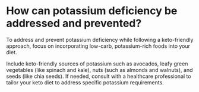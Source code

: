 # How can potassium deficiency be addressed and prevented?

To address and prevent potassium deficiency while following a keto-friendly approach, focus on incorporating low-carb, potassium-rich foods into your diet.

Include keto-friendly sources of potassium such as avocados, leafy green vegetables (like spinach and kale), nuts (such as almonds and walnuts), and seeds (like chia seeds). If needed, consult with a healthcare professional to tailor your keto diet to address specific potassium requirements.